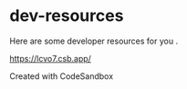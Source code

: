 # dev-resources
Here are some developer resources for you .

https://lcvo7.csb.app/


Created with CodeSandbox
